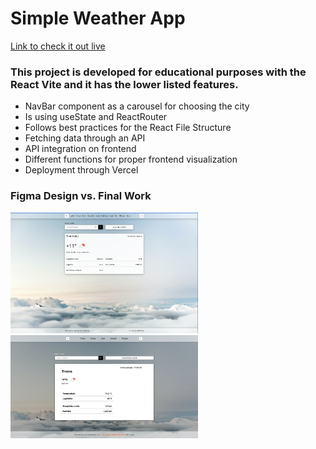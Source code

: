 <h1>Simple Weather App</h1>

<a href="https://react-task-weather-app.vercel.app/"> Link to check it out live </a>

<h3>This project is developed for educational purposes with the React Vite and it has the lower listed features.</h3>
<ul>
  <li>NavBar component as a carousel for choosing the city</li>
  <li>Is using useState and ReactRouter</li>
  <li>Follows best practices for the React File Structure</li>
  <li>Fetching data through an API</li>
  <li>API integration on frontend</li>
  <li>Different functions for proper frontend visualization</li>
  <li>Deployment through Vercel</li>
</ul>

<h3>Figma Design vs. Final Work </h3>

<div style="display=flex;">
  <img src="/screenshots/finalwork.png" style="width: 300px;"/>
<img src="/screenshots/figmadesign.png" style="width: 300px;"/>

</div>
